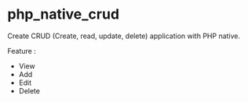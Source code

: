 # php_native_crud

Create CRUD (Create, read, update, delete) application with PHP native.

Feature :
- View
- Add
- Edit
- Delete
